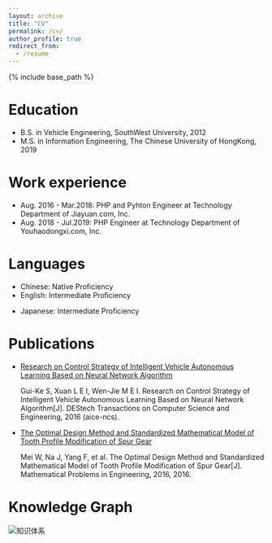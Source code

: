 ```yaml
---
layout: archive
title: "CV"
permalink: /cv/
author_profile: true
redirect_from:
  - /resume
---
```


{% include base_path %}

Education
========

* B.S. in Vehicle Engineering, SouthWest University, 2012
* M.S. in Information Engineering, The Chinese University of HongKong, 2019

Work experience
========

* Aug. 2016 - Mar.2018: PHP and Pyhton Engineer at Technology Department of Jiayuan.com, Inc.
* Aug. 2018 - Jul.2019: PHP Engineer at Technology Department of Youhaodongxi.com, Inc.

# Languages

- Chinese: Native Proficiency
- English: Intermediate Proficiency

* Japanese: Intermediate Proficiency

Publications
========

- [Research on Control Strategy of Intelligent Vehicle Autonomous Learning Based on Neural Network Algorithm](http://www.dpi-proceedings.com/index.php/dtcse/article/view/5613/5231)

  Gui-Ke S, Xuan L E I, Wen-Jie M E I. Research on Control Strategy of Intelligent Vehicle Autonomous Learning Based on Neural Network Algorithm[J]. DEStech Transactions on Computer Science and Engineering, 2016 (aice-ncs).

- [The Optimal Design Method and Standardized Mathematical Model of Tooth Profile Modification of Spur Gear](https://www.hindawi.com/journals/mpe/2016/6347987/)

  Mei W, Na J, Yang F, et al. The Optimal Design Method and Standardized Mathematical Model of Tooth Profile Modification of Spur Gear[J]. Mathematical Problems in Engineering, 2016, 2016.


Knowledge Graph
========

![知识体系](https://edrawcloudpubliccn.oss-cn-shenzhen.aliyuncs.com/viewer/self/1498817/share/2019-11-10/1573360148/main.svg)


